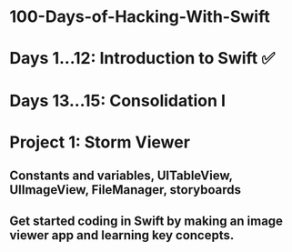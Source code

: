 # 100-Days-of-Hacking-With-Swift
# Days 1...12: Introduction to Swift ✅
# Days 13...15: Consolidation I


# Project 1: Storm Viewer
## Constants and variables, UITableView, UIImageView, FileManager, storyboards
## Get started coding in Swift by making an image viewer app and learning key concepts.
